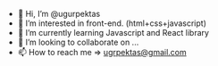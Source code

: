 - 👋 Hi, I’m @ugurpektas
- 👀 I’m interested in front-end. (html+css+javascript)
- 🌱 I’m currently learning Javascript and React library
- 💞️ I’m looking to collaborate on ...
- 📫 How to reach me  => ugrpektas@gmail.com

<!---
ugurpektas/ugurpektas is a ✨ special ✨ repository because its `README.md` (this file) appears on your GitHub profile.
You can click the Preview link to take a look at your changes.
--->

